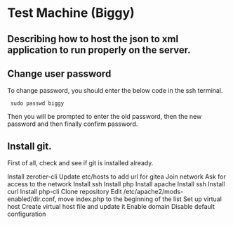 # Test Machine (Biggy)
Describing how to host the json to xml application to run properly on the server.
---

## Change user password
To change password, you should enter the below code in the ssh terminal.

<code> sudo passwd biggy </code>

Then you will be prompted to enter the old password, then the new password and then finally confirm password.


## Install git.
First of all, check and see if git is installed already.

Install zerotier-cli
Update etc/hosts to add url for gitea
Join network
Ask for access to the network
Install ssh
Install php
Install apache
Install ssh
Install curl
Install php-cli
Clone repository
Edit /etc/apache2/mods-enabled/dir.conf, move index.php to the beginning of the list
Set up virtual host
Create virtual host file and update it
Enable domain
Disable default configuration